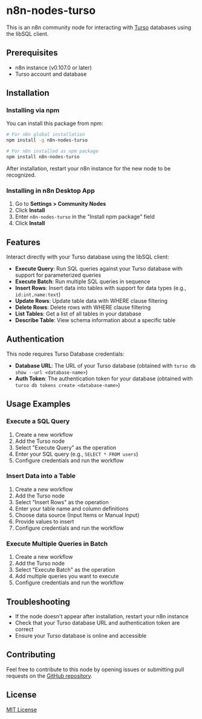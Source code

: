 # n8n-nodes-turso

This is an n8n community node for interacting with [Turso](https://turso.tech) databases using the libSQL client.

## Prerequisites

- n8n instance (v0.107.0 or later)
- Turso account and database

## Installation

### Installing via npm

You can install this package from npm:

```bash
# For n8n global installation
npm install -g n8n-nodes-turso

# For n8n installed as npm package
npm install n8n-nodes-turso
```

After installation, restart your n8n instance for the new node to be recognized.

### Installing in n8n Desktop App

1. Go to **Settings > Community Nodes**
2. Click **Install**
3. Enter `n8n-nodes-turso` in the "Install npm package" field
4. Click **Install**

## Features

Interact directly with your Turso database using the libSQL client:

- **Execute Query**: Run SQL queries against your Turso database with support for parameterized queries
- **Execute Batch**: Run multiple SQL queries in sequence
- **Insert Rows**: Insert data into tables with support for data types (e.g., `id:int,name:text`)
- **Update Rows**: Update table data with WHERE clause filtering
- **Delete Rows**: Delete rows with WHERE clause filtering
- **List Tables**: Get a list of all tables in your database
- **Describe Table**: View schema information about a specific table

## Authentication

This node requires Turso Database credentials:

- **Database URL**: The URL of your Turso database (obtained with `turso db show --url <database-name>`)
- **Auth Token**: The authentication token for your database (obtained with `turso db tokens create <database-name>`)

## Usage Examples

### Execute a SQL Query

1. Create a new workflow
2. Add the Turso node
3. Select "Execute Query" as the operation
4. Enter your SQL query (e.g., `SELECT * FROM users`)
5. Configure credentials and run the workflow

### Insert Data into a Table

1. Create a new workflow
2. Add the Turso node
3. Select "Insert Rows" as the operation
4. Enter your table name and column definitions
5. Choose data source (Input Items or Manual Input)
6. Provide values to insert
7. Configure credentials and run the workflow

### Execute Multiple Queries in Batch

1. Create a new workflow
2. Add the Turso node
3. Select "Execute Batch" as the operation
4. Add multiple queries you want to execute
5. Configure credentials and run the workflow

## Troubleshooting

- If the node doesn't appear after installation, restart your n8n instance
- Check that your Turso database URL and authentication token are correct
- Ensure your Turso database is online and accessible

## Contributing

Feel free to contribute to this node by opening issues or submitting pull requests on the [GitHub repository](https://github.com/n8n-io/n8n-nodes-turso).

## License

[MIT License](LICENSE.md) 
